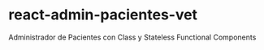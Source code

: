 # react-admin-pacientes-vet
Administrador de Pacientes  con Class y Stateless Functional Components

